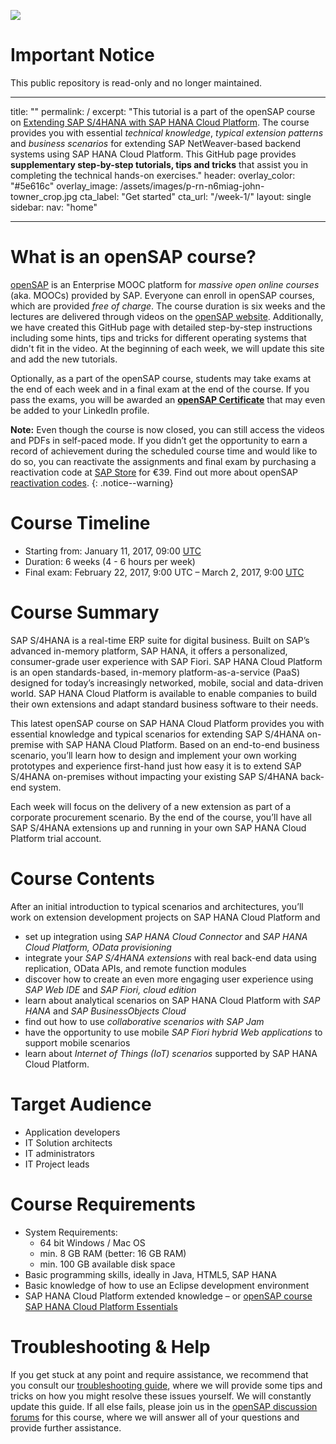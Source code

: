 ![](https://img.shields.io/badge/STATUS-NOT%20CURRENTLY%20MAINTAINED-red.svg?longCache=true&style=flat)

# Important Notice
This public repository is read-only and no longer maintained.

---

title: ""
permalink: /
excerpt: "This tutorial is a part of the openSAP course on [Extending SAP S/4HANA with SAP HANA Cloud Platform](https://open.sap.com/courses/hcp3a1/). The course provides you with essential _technical knowledge_, _typical extension patterns_ and _business scenarios_ for extending SAP NetWeaver-based backend systems using SAP HANA Cloud Platform. This GitHub page provides **supplementary step-by-step tutorials, tips and tricks** that assist you in completing the technical hands-on exercises."
header:
  overlay_color: "#5e616c"
  overlay_image: /assets/images/p-rn-n6miag-john-towner_crop.jpg
  cta_label: "Get started"
  cta_url: "/week-1/"
layout: single
sidebar:
  nav: "home"

---

# What is an openSAP course?
[openSAP](https://open.sap.com) is an Enterprise MOOC platform for _massive open online courses_ (aka. MOOCs) provided by SAP. Everyone can enroll in openSAP courses, which are provided _free of charge_. The course duration is six weeks and the lectures are delivered through videos on the [openSAP website](https://open.sap.com/courses/hcp3a1/). Additionally, we have created this GitHub page with detailed step-by-step instructions including some hints, tips and tricks for different operating systems that didn't fit in the video. At the beginning of each week, we will update this site and add the new tutorials.

Optionally, as a part of the openSAP course, students may take exams at the end of each week and in a final exam at the end of the course. If you pass the exams, you will be awarded an [**openSAP Certificate**](https://open.sap.com/pages/roa_guidelines) that may even be added to your LinkedIn profile.

**Note:** Even though the course is now closed, you can still access the videos and PDFs in self-paced mode. If you didn’t get the opportunity to earn a record of achievement during the scheduled course time and would like to do so, you can reactivate the assignments and final exam by purchasing a reactivation code at [SAP Store](https://www.sapstore.com/cart/add/checkoutV2/99048v) for €39. Find out more about openSAP [reactivation codes](https://open.sap.com/pages/course_reactivation).
{: .notice--warning}

# Course Timeline
- Starting from: January 11, 2017, 09:00 [UTC](https://open.sap.com/pages/faq#what-does-starting-from-9-00-utc-mean)
- Duration: 6 weeks (4 - 6 hours per week)
- Final exam: February 22, 2017, 9:00 UTC – March 2, 2017, 9:00 [UTC](https://open.sap.com/pages/faq#what-does-starting-from-9-00-utc-mean)

# Course Summary
SAP S/4HANA is a real-time ERP suite for digital business. Built on SAP’s advanced in-memory platform, SAP HANA, it offers a personalized, consumer-grade user experience with SAP Fiori. SAP HANA Cloud Platform is an open standards-based, in-memory platform-as-a-service (PaaS) designed for today’s increasingly networked, mobile, social and data-driven world. SAP HANA Cloud Platform is available to enable companies to build their own extensions and adapt standard business software to their needs.

This latest openSAP course on SAP HANA Cloud Platform provides you with essential knowledge and typical scenarios for extending SAP S/4HANA on-premise with SAP HANA Cloud Platform.
Based on an end-to-end business scenario, you’ll learn how to design and implement your own working prototypes and experience first-hand just how easy it is to extend SAP S/4HANA on-premises without impacting your existing SAP S/4HANA back-end system.

Each week will focus on the delivery of a new extension as part of a corporate procurement scenario. By the end of the course, you’ll have all SAP S/4HANA extensions up and running in your own SAP HANA Cloud Platform trial account.

# Course Contents
After an initial introduction to typical scenarios and architectures, you’ll work on extension development projects on SAP HANA Cloud Platform and

- set up integration using _SAP HANA Cloud Connector_ and _SAP HANA Cloud Platform, OData provisioning_
- integrate your _SAP S/4HANA extensions_ with real back-end data using replication, OData APIs, and remote function modules
- discover how to create an even more engaging user experience using _SAP Web IDE_ and _SAP Fiori, cloud edition_
- learn about analytical scenarios on SAP HANA Cloud Platform with _SAP HANA_ and _SAP BusinessObjects Cloud_
- find out how to use _collaborative scenarios with SAP Jam_
- have the opportunity to use mobile _SAP Fiori hybrid Web applications_ to support mobile scenarios
- learn about _Internet of Things (IoT) scenarios_ supported by SAP HANA Cloud Platform.

# Target Audience
- Application developers
- IT Solution architects
- IT administrators
- IT Project leads

# Course Requirements
- System Requirements:
  - 64 bit Windows / Mac OS
  - min. 8 GB RAM (better: 16 GB RAM)
  - min. 100 GB available disk space
- Basic programming skills, ideally in Java, HTML5, SAP HANA
- Basic knowledge of how to use an Eclipse development environment
- SAP HANA Cloud Platform extended knowledge – or [openSAP course SAP HANA Cloud Platform Essentials](https://open.sap.com/courses/hcp1)

# Troubleshooting & Help
If you get stuck at any point and require assistance, we recommend that you consult our [troubleshooting guide](/troubleshooting/), where we will provide some tips and tricks on how you might resolve these issues yourself. We will constantly update this guide. If all else fails, please join us in the [openSAP discussion forums](https://open.sap.com/courses/hcp3a1/pinboard) for this course, where we will answer all of your questions and provide further assistance.
